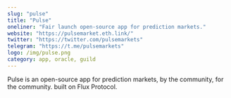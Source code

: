 ```yaml
---
slug: "pulse"
title: "Pulse"
oneliner: "Fair launch open-source app for prediction markets."
website: "https://pulsemarket.eth.link/"
twitter: "https://twitter.com/pulsemarkets"
telegram: "https://t.me/pulsemarkets"
logo: /img/pulse.png
category: app, oracle, guild
---
```


Pulse is an open-source app for prediction markets, by the community, for the community. built on Flux Protocol.

